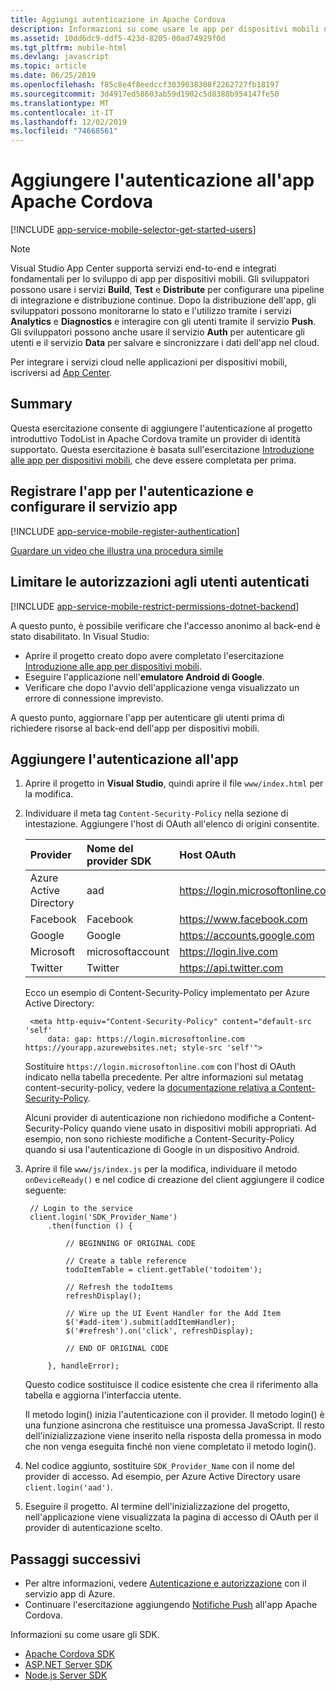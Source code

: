 ```yaml
---
title: Aggiungi autenticazione in Apache Cordova
description: Informazioni su come usare le app per dispositivi mobili nel servizio app Azure per autenticare gli utenti dell'app Apache Cordova con provider di identità, ad esempio Google, Facebook, Twitter e Microsoft.
ms.assetid: 10dd6dc9-ddf5-423d-8205-00ad74929f0d
ms.tgt_pltfrm: mobile-html
ms.devlang: javascript
ms.topic: article
ms.date: 06/25/2019
ms.openlocfilehash: f85c8e4f8eedccf3039038308f2262727fb18197
ms.sourcegitcommit: 3d4917ed58603ab59d1902c5d8388b954147fe50
ms.translationtype: MT
ms.contentlocale: it-IT
ms.lasthandoff: 12/02/2019
ms.locfileid: "74668561"
---
```

# <a name="add-authentication-to-your-apache-cordova-app"></a>Aggiungere l'autenticazione all'app Apache Cordova
[!INCLUDE [app-service-mobile-selector-get-started-users](../../includes/app-service-mobile-selector-get-started-users.md)]

> [!NOTE]
> Visual Studio App Center supporta servizi end-to-end e integrati fondamentali per lo sviluppo di app per dispositivi mobili. Gli sviluppatori possono usare i servizi **Build**, **Test** e **Distribute** per configurare una pipeline di integrazione e distribuzione continue. Dopo la distribuzione dell'app, gli sviluppatori possono monitorarne lo stato e l'utilizzo tramite i servizi **Analytics** e **Diagnostics** e interagire con gli utenti tramite il servizio **Push**. Gli sviluppatori possono anche usare il servizio **Auth** per autenticare gli utenti e il servizio **Data** per salvare e sincronizzare i dati dell'app nel cloud.
>
> Per integrare i servizi cloud nelle applicazioni per dispositivi mobili, iscriversi ad [App Center](https://appcenter.ms/?utm_source=zumo&utm_medium=Azure&utm_campaign=zumo%20doc).

## <a name="summary"></a>Summary
Questa esercitazione consente di aggiungere l'autenticazione al progetto introduttivo TodoList in Apache Cordova tramite un provider di identità supportato. Questa esercitazione è basata sull'esercitazione [Introduzione alle app per dispositivi mobili], che deve essere completata per prima.

## <a name="register"></a>Registrare l'app per l'autenticazione e configurare il servizio app
[!INCLUDE [app-service-mobile-register-authentication](../../includes/app-service-mobile-register-authentication.md)]

[Guardare un video che illustra una procedura simile](https://channel9.msdn.com/series/Azure-connected-services-with-Cordova/Azure-connected-services-task-8-Azure-authentication)

## <a name="permissions"></a>Limitare le autorizzazioni agli utenti autenticati
[!INCLUDE [app-service-mobile-restrict-permissions-dotnet-backend](../../includes/app-service-mobile-restrict-permissions-dotnet-backend.md)]

A questo punto, è possibile verificare che l'accesso anonimo al back-end è stato disabilitato. In Visual Studio:

* Aprire il progetto creato dopo avere completato l'esercitazione [Introduzione alle app per dispositivi mobili].
* Eseguire l'applicazione nell'**emulatore Android di Google**.
* Verificare che dopo l'avvio dell'applicazione venga visualizzato un errore di connessione imprevisto.

A questo punto, aggiornare l'app per autenticare gli utenti prima di richiedere risorse al back-end dell'app per dispositivi mobili.

## <a name="add-authentication"></a>Aggiungere l'autenticazione all'app
1. Aprire il progetto in **Visual Studio**, quindi aprire il file `www/index.html` per la modifica.
2. Individuare il meta tag `Content-Security-Policy` nella sezione di intestazione.  Aggiungere l'host di OAuth all'elenco di origini consentite.

   | Provider | Nome del provider SDK | Host OAuth |
   |:--- |:--- |:--- |
   | Azure Active Directory | aad | https://login.microsoftonline.com |
   | Facebook | Facebook | https://www.facebook.com |
   | Google | Google | https://accounts.google.com |
   | Microsoft | microsoftaccount | https://login.live.com |
   | Twitter | Twitter | https://api.twitter.com |

    Ecco un esempio di Content-Security-Policy implementato per Azure Active Directory:

        <meta http-equiv="Content-Security-Policy" content="default-src 'self'
            data: gap: https://login.microsoftonline.com https://yourapp.azurewebsites.net; style-src 'self'">

    Sostituire `https://login.microsoftonline.com` con l'host di OAuth indicato nella tabella precedente.  Per altre informazioni sul metatag content-security-policy, vedere la [documentazione relativa a Content-Security-Policy].

    Alcuni provider di autenticazione non richiedono modifiche a Content-Security-Policy quando viene usato in dispositivi mobili appropriati.  Ad esempio, non sono richieste modifiche a Content-Security-Policy quando si usa l'autenticazione di Google in un dispositivo Android.

3. Aprire il file `www/js/index.js` per la modifica, individuare il metodo `onDeviceReady()` e nel codice di creazione del client aggiungere il codice seguente:

        // Login to the service
        client.login('SDK_Provider_Name')
            .then(function () {

                // BEGINNING OF ORIGINAL CODE

                // Create a table reference
                todoItemTable = client.getTable('todoitem');

                // Refresh the todoItems
                refreshDisplay();

                // Wire up the UI Event Handler for the Add Item
                $('#add-item').submit(addItemHandler);
                $('#refresh').on('click', refreshDisplay);

                // END OF ORIGINAL CODE

            }, handleError);

    Questo codice sostituisce il codice esistente che crea il riferimento alla tabella e aggiorna l'interfaccia utente.

    Il metodo login() inizia l'autenticazione con il provider. Il metodo login() è una funzione asincrona che restituisce una promessa JavaScript.  Il resto dell'inizializzazione viene inserito nella risposta della promessa in modo che non venga eseguita finché non viene completato il metodo login().

4. Nel codice aggiunto, sostituire `SDK_Provider_Name` con il nome del provider di accesso. Ad esempio, per Azure Active Directory usare `client.login('aad')`.
5. Eseguire il progetto.  Al termine dell'inizializzazione del progetto, nell'applicazione viene visualizzata la pagina di accesso di OAuth per il provider di autenticazione scelto.

## <a name="next-steps"></a>Passaggi successivi
* Per altre informazioni, vedere [Autenticazione e autorizzazione] con il servizio app di Azure.
* Continuare l'esercitazione aggiungendo [Notifiche Push] all'app Apache Cordova.

Informazioni su come usare gli SDK.

* [Apache Cordova SDK]
* [ASP.NET Server SDK]
* [Node.js Server SDK]

<!-- URLs. -->
[Introduzione alle app per dispositivi mobili]: app-service-mobile-cordova-get-started.md
[documentazione relativa a Content-Security-Policy]: https://cordova.apache.org/docs/en/latest/guide/appdev/whitelist/index.html
[Notifiche push]: app-service-mobile-cordova-get-started-push.md
[Autenticazione e autorizzazione]: app-service-mobile-auth.md
[Apache Cordova SDK]: app-service-mobile-cordova-how-to-use-client-library.md
[ASP.NET Server SDK]: app-service-mobile-dotnet-backend-how-to-use-server-sdk.md
[Node.js Server SDK]: app-service-mobile-node-backend-how-to-use-server-sdk.md
